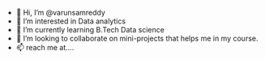 - 👋 Hi, I’m @varunsamreddy
- 👀 I’m interested in Data analytics
- 🌱 I’m currently learning B.Tech Data science 
- 💞️ I’m looking to collaborate on mini-projects that helps me in my course.
- 📫 reach me at....

